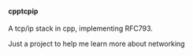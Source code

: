 #### cpptcpip

A tcp/ip stack in cpp, implementing RFC793.

Just a project to help me learn more about networking
